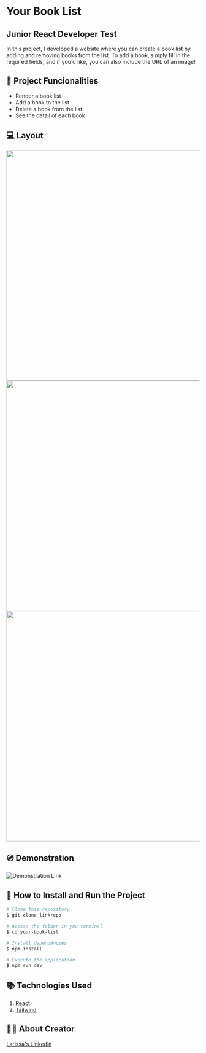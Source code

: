 # Your Book List

## Junior React Developer Test

In this project, I developed a website where you can create a book list by adding and removing books from the list.
To add a book, simply fill in the required fields, and if you'd like, you can also include the URL of an image!


## 📱 Project Funcionalities
* Render a book list
* Add a book to the list
* Delete a book from the list
* See the detail of each book

## 💻 Layout
<div class="fex">
<img src="./public/homePage.png" width="600"  />
<img src="./public/addNewBook.png" width="600"  />
<img src="./public/bookAdded.png" width="600"  />
</div>

## 💿 Demonstration
![Demonstration Link](https://your-book-list-laterada.surge.sh/)

## 📝 How to Install and Run the Project
```bash
# Clone this repository
$ git clone linkrepo

# Acesse the folder in you terminal
$ cd your-book-list

# Install dependêncies
$ npm install

# Execute the application
$ npm run dev
```

## 📚 Technologies Used
1. [React](https://pt-br.reactjs.org/)
2. [Tailwind](https://tailwindcss.com/)


##  🙋‍♀️ About Creator
[Larissa's Linkedin](https://www.linkedin.com/in/larissa-terada/)
